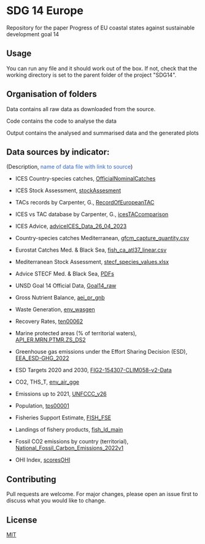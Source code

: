 # SDG 14 Europe

Repository for the paper Progress of EU coastal states against sustainable development goal 14

## Usage

You can run any file and it should work out of the box. If not, check that the working directory is set to the parent folder of the project "SDG14". 

## Organisation of folders

Data contains all raw data as downloaded from the source.

Code contains the code to analyse the data

Output contains the analysed and summarised data and the generated plots

## Data sources by indicator:
(Description, <span style="color:#3366CC">name of data file with link to source</span>)

* ICES Country-species catches, [OfficialNominalCatches](https://www.ices.dk/data/dataset-collections/Pages/Fish-catch-and-stock-assessment.aspx) 

* ICES Stock Assessment, [stockAssesment](https://standardgraphs.ices.dk/stockList.aspx) 

* TACs records by Carpenter, G., [RecordOfEuropeanTAC](https://griffincarpenter.org/reports/european-fishing-quotas-2001-2021/) 

* ICES vs TAC database by Carpenter, G., [icesTACcomparison](https://neweconomics.org/campaigns/landing-the-blame) 

* ICES Advice, [adviceICES_Data_26_04_2023](https://asd.ices.dk/AdviceList)

* Country-species catches Mediterranean, [gfcm_capture_quantity.csv](https://www.fao.org/fishery/statistics-query/en/gfcm_capture/gfcm_capture_quantity)

* Eurostat Catches Med. & Black Sea, [fish_ca_atl37_linear.csv](https://ec.europa.eu/eurostat/databrowser/view/FISH_CA_ATL37/)

* Mediterranean Stock Assessment, [stecf_species_values.xlsx](https://stecf.jrc.ec.europa.eu/dd/medbs/stockassessment)

* Advice STECF Med. & Black Sea, [PDFs](https://stecf.jrc.ec.europa.eu/reports/medbs)

* UNSD Goal 14 Official Data, [Goal14_raw](https://unstats.un.org/sdgs/dataportal/database) 

* Gross Nutrient Balance, [aei_pr_gnb](https://ec.europa.eu/eurostat/databrowser/view/AEI_PR_GNB__custom_153613/) 

* Waste Generation, [env_wasgen](https://ec.europa.eu/eurostat/databrowser/view/ENV_WASGEN/) 

* Recovery Rates, [ten00062](https://ec.europa.eu/eurostat/databrowser/view/ten00062/default/table?lang=en) 

* Marine protected areas (% of territorial waters), [API_ER.MRN.PTMR.ZS_DS2](https://data.worldbank.org/indicator/ER.MRN.PTMR.ZS) 

* Greenhouse gas emissions under the Effort Sharing Decision (ESD), [EEA_ESD-GHG_2022](https://www.eea.europa.eu/data-and-maps/data/esd-4) 

* ESD Targets 2020 and 2030, [FIG2-154307-CLIM058-v2-Data](https://www.eea.europa.eu/data-and-maps/figures/national-progress-towards-greenhouse-gas)

* CO2, THS_T, [env_air_gge](https://ec.europa.eu/eurostat/databrowser/view/ENV_AIR_GGE/) 

* Emissions up to 2021, [UNFCCC_v26](https://www.eea.europa.eu/en/datahub/datahubitem-view/3b7fe76c-524a-439a-bfd2-a6e4046302a2)

* Population, [tps00001](https://ec.europa.eu/eurostat/databrowser/view/tps00001/)

* Fisheries Support Estimate, [FISH_FSE](https://stats.oecd.org/Index.aspx?DataSetCode=FISH_FSE) 

* Landings of fishery products, [fish_ld_main](https://ec.europa.eu/eurostat/databrowser/view/FISH_LD_MAIN/)

* Fossil CO2 emissions by country (territorial), [National_Fossil_Carbon_Emissions_2022v1](https://globalcarbonbudget.org/carbonbudget/) 

* OHI Index, [scoresOHI](https://oceanhealthindex.org/global-scores/data-download/) 

## Contributing

Pull requests are welcome. For major changes, please open an issue first
to discuss what you would like to change.

## License

[MIT](https://choosealicense.com/licenses/mit/)